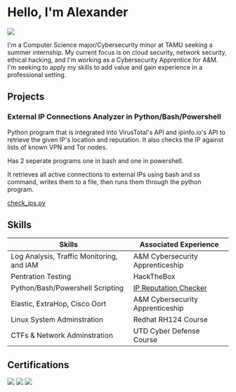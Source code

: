 # Hello, I'm Alexander 
<a href="https://www.linkedin.com/in/alexander-mcsorley1/"><img src="https://img.shields.io/badge/-LinkedIn-0072b1?&style=for-the-badge&logo=linkedin&logoColor=white" /></a>


I'm a Computer Science major/Cybersecurity minor at TAMU seeking a summer internship. My current focus is on cloud security, network security, ethical hacking, and I'm working as a Cybersecurity Apprentice for A&M. I'm seeking to apply my skills to add value and gain experience in a professional setting. 

## Projects
### External IP Connections Analyzer in Python/Bash/Powershell
Python program that is integrated into VirusTotal's API and ipinfo.io's API to retrieve the given IP's location and reputation. It also checks the IP against lists of known VPN and Tor nodes.

Has 2 seperate programs one in bash and one in powershell.

It retrieves all active connections to external IPs using bash and ss command, writes them to a file, then runs them through the python program. 

<a href="https://github.com/AlexMc889/Portfolio/blob/main/Traffic_Analyzer/check_ips.py">check_ips.py</a>

## Skills 

| Skills                                         | Associated Experience         |
|-----------------------------------------------|----------------------------|
| Log Analysis, Traffic Monitoring, and IAM          | A&M Cybersecurity Apprenticeship|
| Pentration Testing                                 | HackTheBox|
| Python/Bash/Powershell Scripting                   | <a href="https://github.com/AlexMc889/Projects/blob/main/iprepchecker.py">IP Reputation Checker</a>|
| Elastic, ExtraHop, Cisco Oort                      | A&M Cybersecurity Apprenticeship|
| Linux System Adminstration                         | Redhat RH124 Course|
| CTFs & Network Adminstration                       | UTD Cyber Defense Course|


## Certifications
<div>
<img src="https://img.shields.io/badge/-Security%2B-FF0000?&style=for-the-badge&logo=CompTIA&logoColor=white" />
<img src="https://img.shields.io/badge/-A%2B-007ACC?&style=for-the-badge&logo=CompTIA&logoColor=white" />
  <img src="https://img.shields.io/badge/-ExtraHop Security Network Essentials-4B275F?&style=for-the-badge&logo=Velociraptor&logoColor=white" />
</div>



